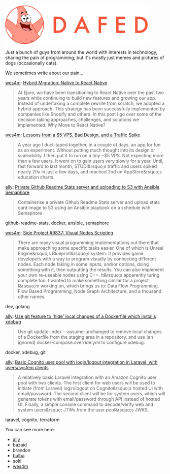 ![DAFED](https://raw.githubusercontent.com/dafedteam/.github/main/profile/dafed.png)

Just a bunch of guys from around the world with interests in technology, sharing the pain of programming; but it's mostly just memes and pictures of dogs (occasionally cats).

We sometimes write about our pain...

<!-- BLOG-POST-LIST:START -->
[wes4m](https://github.com/wes4m): [Hybrid Migration: Native to React Native](https://wes4m.io/posts/rn-migration/)
> At Ejaro, we have been transitioning to React Native over the past two years while continuing to build new features and growing our app. Instead of undertaking a complete rewrite from scratch, we adopted a hybrid approach. This strategy has been successfully implemented by companies like Shopify and others. In this post I go over some of the decision taking approaches, challenges, and solutions we implemented.
Why Move to React Native?



[wes4m](https://github.com/wes4m): [Lessons from a $5 VPS, Bad Design, and a Traffic Spike](https://wes4m.io/posts/5vps/)
> A year ago I duct-taped together, in a couple of days, an app for fun as an experiment. Without putting much thought into its design or scaleability. I then put it to run on a tiny ~$5 VPS. Not expecting more than a few users. It went on to gain users very slowly for a year. Until, fast forward to last month, STUDI&amp;rsquo;s traffic and users spiked nearly 20x in just a few days, and reached 2nd on AppStore&amp;rsquo;s education charts.



[ally](https://github.com/alistaircol): [Private Github Readme Stats server and uploading to S3 with Ansible Semaphore](https://ac93.uk/articles/creating-private-github-readme-stats-generator/)
> Containerise a private Github Readme Stats server and upload stats card image to S3 using an Ansible playbook on a schedule with Semaphore

github-readme-stats, docker, ansible, semaphore

[wes4m](https://github.com/wes4m): [Side Project #9837: Visual Nodes Scripting](https://wes4m.io/posts/ta-dataflow-programming/)
> There are many visual programming implementations out there that make approaching some specific tasks easier. One of which is Unreal Engine&amp;rsquo;s Blueprint&amp;rsquo;s system.
It provides game developers with a way to program visually by connecting different nodes. Each node taking in some inputs, and/or options, doing something with it, then outputting the results. You can also implement your own re-useable nodes using C++. It&amp;rsquo;s apparently turing complete too.
I wanted to make something similar for a project I&amp;rsquo;m working on, which brings us to: Data Flow Programming, Flow Based Programming, Node Graph Architecture, and a thousand other names.

dev, golang

[ally](https://github.com/alistaircol): [Use git feature to &#39;hide&#39; local changes of a Dockerfile which installs xdebug](https://ac93.uk/articles/git-update-index-assume-unchanged-dockerfile-for-xdebug/)
> Use git update-index --assume-unchanged to remove local changes of a Dockerfile from the staging area in a repository, and use &lpar;an ignored&rpar; docker-compose.override.yml to configure xdebug.

docker, xdebug, git

[ally](https://github.com/alistaircol): [Basic Cognito user pool with login/logout integration in Laravel, with users/system clients](https://ac93.uk/articles/laravel-integration-with-amazon-cognito/)
> A relatively basic Laravel integration with an Amazon Cognito user pool with two clients. The first client for web users will be used to initiate &lpar;from Laravel&rpar; login/logout on Cognito&amp;rsquo;s hosted UI with email/password. The second client will be for system users, which will generate tokens with email/password through API instead of hosted UI. Finally, a simple console command to decode/verify web and system users&amp;rsquo; JTWs from the user pool&amp;rsquo;s JWKS.

laravel, cognito, terraform
<!-- BLOG-POST-LIST:END -->

You can see more here:

* [ally](https://ac93.uk)
* bazaid
* brandon
* [bulba](https://ebulba.dev)
* soki
* [wes4m](https://wes4m.io)
